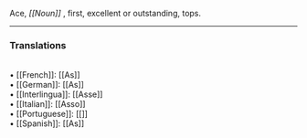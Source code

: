 Ace, <i>[[Noun]]</i> , first, excellent or outstanding, tops.
<HR> <P> <H3>Translations</H3>
<BR>• [[French]]: [[As]]
<BR>• [[German]]: [[As]]
<BR>• [[Interlingua]]: [[Asse]]<BR>
• [[Italian]]: [[Asso]]
<BR>• [[Portuguese]]: [[]]
<BR>• [[Spanish]]: [[As]]<BR>